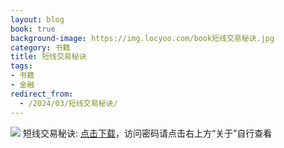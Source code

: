 ```yaml
---
layout: blog
book: true
background-image: https://img.locyoo.com/book短线交易秘诀.jpg
category: 书籍
title: 短线交易秘诀
tags:
- 书籍
- 金融
redirect_from:
  - /2024/03/短线交易秘诀/
---
```

![](https://img.locyoo.com/book短线交易秘诀.jpg)
短线交易秘诀: <a name = "ref1" href="https://089m.com/f/50983618-1314076286-53deac?p=3619">点击下载</a>，访问密码请点击右上方“关于”自行查看